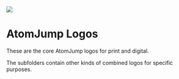 <img src="https://atomjump.com/images/logo80.png">

# AtomJump Logos

These are the core AtomJump logos for print and digital.

The subfolders contain other kinds of combined logos for specific purposes.

